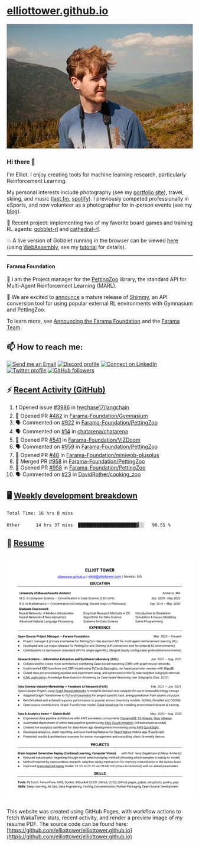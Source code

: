 # [elliottower.github.io](https://github.com/elliottower/elliottower.github.io)

[![A wild Elliot on Mt Washington](https://raw.githubusercontent.com/elliottower/elliottower.github.io/main/src/jpg/DSCF7539-600px.jpg?raw=true)](https://raw.githubusercontent.com/elliottower/elliottower.github.io/main/src/jpg/DSCF7539.jpg?raw=true)

### Hi there 👋

I'm Elliot. I enjoy creating tools for machine learning research, particularly Reinforcement Learning.

My personal interests include photography (see my [portfolio site](https://www.elliottower.com/)), travel, skiing, and music ([last.fm](https://www.last.fm/user/ajsdlfkwer), [spotify](https://open.spotify.com/user/12132818380)). I previously competed professionally in eSports, and now volunteer as a photographer for in-person events (see my [blog](https://www.elliottower.com/stories/?category=events)).

🤖 Recent project: implementing two of my favorite board games and training RL agents: [gobblet-rl](https://github.com/elliottower/gobblet-rl) and [cathedral-rl](https://github.com/elliottower/cathedral-rl). 

💥 A live version of Gobblet running in the browser can be viewed [here](https://elliottower.github.io/gobblet-rl/) (using [WebAssembly](https://webassembly.org/), see my [tutorial](https://github.com/elliottower/gobblet-rl/blob/main/tutorials/WebAssembly/web_assembly.md) for details).

----

#### Farama Foundation

🚀 I am the Project manager for the [PettingZoo](https://github.com/Farama-Foundation/PettingZoo) library, the standard API for Multi-Agent Reinforcement Learning (MARL). 

🎉 We are excited to [announce](https://farama.org/Announcing-Shimmy) a mature release of [Shimmy](https://github.com/Farama-Foundation/Shimmy), an API conversion tool for using popular external RL environments with Gymnasium and PettingZoo. 

To learn more, see [Announcing the Farama Foundation](https://farama.org/Announcing-The-Farama-Foundation) and the [Farama Team](https://farama.org/team).

## 📫 How to reach me:

 [![Send me an Email](https://img.shields.io/badge/email-elliot%40elliottower.com-blue)](mailto:elliot@elliottower.com)
 [![Discord profile](https://img.shields.io/badge/Discord-7289DA?style=flat&logo=discord&logoColor=white)](https://discord.com/users/83091537923145728)
 [![Connect on LinkedIn](https://img.shields.io/badge/--linkedin?label=LinkedIn&logo=LinkedIn&style=social)](https://www.linkedin.com/in/elliot-tower)
 [![Twitter profile](https://img.shields.io/twitter/follow/elliottower?style=social)](https://twitter.com/ElliotTower/)
 [![GitHub followers](https://img.shields.io/github/followers/elliottower?style=social)](https://github.com/elliottower/)

## ⚡ [Recent Activity (GitHub)](https://github.com/elliottower)

<!--START_SECTION:activity-->
1. ❗️ Opened issue [#3986](https://github.com/hwchase17/langchain/issues/3986) in [hwchase17/langchain](https://github.com/hwchase17/langchain)
2. 💪 Opened PR [#482](https://github.com/Farama-Foundation/Gymnasium/pull/482) in [Farama-Foundation/Gymnasium](https://github.com/Farama-Foundation/Gymnasium)
3. 🗣 Commented on [#922](https://github.com/Farama-Foundation/PettingZoo/issues/922) in [Farama-Foundation/PettingZoo](https://github.com/Farama-Foundation/PettingZoo)
4. 🗣 Commented on [#14](https://github.com/chatarena/chatarena/issues/14) in [chatarena/chatarena](https://github.com/chatarena/chatarena)
5. 💪 Opened PR [#541](https://github.com/Farama-Foundation/ViZDoom/pull/541) in [Farama-Foundation/ViZDoom](https://github.com/Farama-Foundation/ViZDoom)
6. 🗣 Commented on [#959](https://github.com/Farama-Foundation/PettingZoo/issues/959) in [Farama-Foundation/PettingZoo](https://github.com/Farama-Foundation/PettingZoo)
7. 💪 Opened PR [#48](https://github.com/Farama-Foundation/miniwob-plusplus/pull/48) in [Farama-Foundation/miniwob-plusplus](https://github.com/Farama-Foundation/miniwob-plusplus)
8. 🎉 Merged PR [#958](https://github.com/Farama-Foundation/PettingZoo/pull/958) in [Farama-Foundation/PettingZoo](https://github.com/Farama-Foundation/PettingZoo)
9. 💪 Opened PR [#958](https://github.com/Farama-Foundation/PettingZoo/pull/958) in [Farama-Foundation/PettingZoo](https://github.com/Farama-Foundation/PettingZoo)
10. 🗣 Commented on [#23](https://github.com/DavidRother/cooking_zoo/issues/23) in [DavidRother/cooking_zoo](https://github.com/DavidRother/cooking_zoo)
<!--END_SECTION:activity-->


## 🖥️ [Weekly development breakdown](https://wakatime.com/@elliottower)
<!--START_SECTION:waka-->

```text
Total Time: 16 hrs 8 mins

Other      14 hrs 37 mins  ██████████████████████▓░░   90.55 %
```

<!--END_SECTION:waka-->


## 📄 [Resume](https://elliottower.github.io/src/pdf/resume.pdf)

<!-- PDF-TO-MARKDOWN:START -->
![Page 1](src/png/page1.png "Page 1")
---
<!-- PDF-TO-MARKDOWN:END -->

This website was created using GitHub Pages, with workflow actions to fetch WakaTime stats, recent activity, and render a preview image of my resume PDF. The source code can be found here: [https://github.com/elliottower/elliottower.github.io](https://github.com/elliottower/elliottower.github.io)
